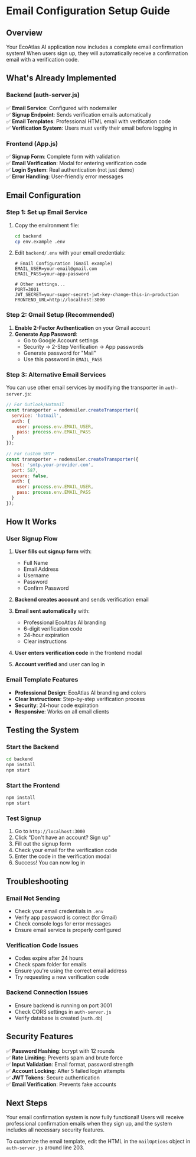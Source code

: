 # Email Configuration Setup Guide

## Overview
Your EcoAtlas AI application now includes a complete email confirmation system! When users sign up, they will automatically receive a confirmation email with a verification code.

## What's Already Implemented

### Backend (auth-server.js)
✅ **Email Service**: Configured with nodemailer  
✅ **Signup Endpoint**: Sends verification emails automatically  
✅ **Email Templates**: Professional HTML email with verification code  
✅ **Verification System**: Users must verify their email before logging in  

### Frontend (App.js)
✅ **Signup Form**: Complete form with validation  
✅ **Email Verification**: Modal for entering verification code  
✅ **Login System**: Real authentication (not just demo)  
✅ **Error Handling**: User-friendly error messages  

## Email Configuration

### Step 1: Set up Email Service
1. Copy the environment file:
   ```bash
   cd backend
   cp env.example .env
   ```

2. Edit `backend/.env` with your email credentials:
   ```env
   # Email Configuration (Gmail example)
   EMAIL_USER=your-email@gmail.com
   EMAIL_PASS=your-app-password
   
   # Other settings...
   PORT=3001
   JWT_SECRET=your-super-secret-jwt-key-change-this-in-production
   FRONTEND_URL=http://localhost:3000
   ```

### Step 2: Gmail Setup (Recommended)
1. **Enable 2-Factor Authentication** on your Gmail account
2. **Generate App Password**:
   - Go to Google Account settings
   - Security → 2-Step Verification → App passwords
   - Generate password for "Mail"
   - Use this password in `EMAIL_PASS`

### Step 3: Alternative Email Services
You can use other email services by modifying the transporter in `auth-server.js`:

```javascript
// For Outlook/Hotmail
const transporter = nodemailer.createTransporter({
  service: 'hotmail',
  auth: {
    user: process.env.EMAIL_USER,
    pass: process.env.EMAIL_PASS
  }
});

// For custom SMTP
const transporter = nodemailer.createTransporter({
  host: 'smtp.your-provider.com',
  port: 587,
  secure: false,
  auth: {
    user: process.env.EMAIL_USER,
    pass: process.env.EMAIL_PASS
  }
});
```

## How It Works

### User Signup Flow
1. **User fills out signup form** with:
   - Full Name
   - Email Address
   - Username
   - Password
   - Confirm Password

2. **Backend creates account** and sends verification email

3. **Email sent automatically** with:
   - Professional EcoAtlas AI branding
   - 6-digit verification code
   - 24-hour expiration
   - Clear instructions

4. **User enters verification code** in the frontend modal

5. **Account verified** and user can log in

### Email Template Features
- **Professional Design**: EcoAtlas AI branding and colors
- **Clear Instructions**: Step-by-step verification process
- **Security**: 24-hour code expiration
- **Responsive**: Works on all email clients

## Testing the System

### Start the Backend
```bash
cd backend
npm install
npm start
```

### Start the Frontend
```bash
npm install
npm start
```

### Test Signup
1. Go to `http://localhost:3000`
2. Click "Don't have an account? Sign up"
3. Fill out the signup form
4. Check your email for the verification code
5. Enter the code in the verification modal
6. Success! You can now log in

## Troubleshooting

### Email Not Sending
- Check your email credentials in `.env`
- Verify app password is correct (for Gmail)
- Check console logs for error messages
- Ensure email service is properly configured

### Verification Code Issues
- Codes expire after 24 hours
- Check spam folder for emails
- Ensure you're using the correct email address
- Try requesting a new verification code

### Backend Connection Issues
- Ensure backend is running on port 3001
- Check CORS settings in `auth-server.js`
- Verify database is created (`auth.db`)

## Security Features

✅ **Password Hashing**: bcrypt with 12 rounds  
✅ **Rate Limiting**: Prevents spam and brute force  
✅ **Input Validation**: Email format, password strength  
✅ **Account Locking**: After 5 failed login attempts  
✅ **JWT Tokens**: Secure authentication  
✅ **Email Verification**: Prevents fake accounts  

## Next Steps

Your email confirmation system is now fully functional! Users will receive professional confirmation emails when they sign up, and the system includes all necessary security features.

To customize the email template, edit the HTML in the `mailOptions` object in `auth-server.js` around line 203.




























